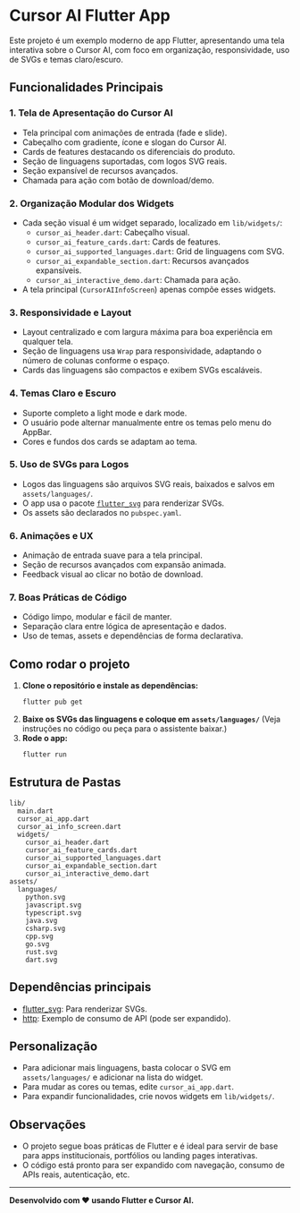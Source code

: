 # Cursor AI Flutter App

Este projeto é um exemplo moderno de app Flutter, apresentando uma tela interativa sobre o Cursor AI, com foco em organização, responsividade, uso de SVGs e temas claro/escuro.

## Funcionalidades Principais

### 1. **Tela de Apresentação do Cursor AI**
- Tela principal com animações de entrada (fade e slide).
- Cabeçalho com gradiente, ícone e slogan do Cursor AI.
- Cards de features destacando os diferenciais do produto.
- Seção de linguagens suportadas, com logos SVG reais.
- Seção expansível de recursos avançados.
- Chamada para ação com botão de download/demo.

### 2. **Organização Modular dos Widgets**
- Cada seção visual é um widget separado, localizado em `lib/widgets/`:
  - `cursor_ai_header.dart`: Cabeçalho visual.
  - `cursor_ai_feature_cards.dart`: Cards de features.
  - `cursor_ai_supported_languages.dart`: Grid de linguagens com SVG.
  - `cursor_ai_expandable_section.dart`: Recursos avançados expansíveis.
  - `cursor_ai_interactive_demo.dart`: Chamada para ação.
- A tela principal (`CursorAIInfoScreen`) apenas compõe esses widgets.

### 3. **Responsividade e Layout**
- Layout centralizado e com largura máxima para boa experiência em qualquer tela.
- Seção de linguagens usa `Wrap` para responsividade, adaptando o número de colunas conforme o espaço.
- Cards das linguagens são compactos e exibem SVGs escaláveis.

### 4. **Temas Claro e Escuro**
- Suporte completo a light mode e dark mode.
- O usuário pode alternar manualmente entre os temas pelo menu do AppBar.
- Cores e fundos dos cards se adaptam ao tema.

### 5. **Uso de SVGs para Logos**
- Logos das linguagens são arquivos SVG reais, baixados e salvos em `assets/languages/`.
- O app usa o pacote [`flutter_svg`](https://pub.dev/packages/flutter_svg) para renderizar SVGs.
- Os assets são declarados no `pubspec.yaml`.

### 6. **Animações e UX**
- Animação de entrada suave para a tela principal.
- Seção de recursos avançados com expansão animada.
- Feedback visual ao clicar no botão de download.

### 7. **Boas Práticas de Código**
- Código limpo, modular e fácil de manter.
- Separação clara entre lógica de apresentação e dados.
- Uso de temas, assets e dependências de forma declarativa.

## Como rodar o projeto

1. **Clone o repositório e instale as dependências:**
   ```bash
   flutter pub get
   ```
2. **Baixe os SVGs das linguagens e coloque em `assets/languages/`**
   (Veja instruções no código ou peça para o assistente baixar.)
3. **Rode o app:**
   ```bash
   flutter run
   ```

## Estrutura de Pastas

```
lib/
  main.dart
  cursor_ai_app.dart
  cursor_ai_info_screen.dart
  widgets/
    cursor_ai_header.dart
    cursor_ai_feature_cards.dart
    cursor_ai_supported_languages.dart
    cursor_ai_expandable_section.dart
    cursor_ai_interactive_demo.dart
assets/
  languages/
    python.svg
    javascript.svg
    typescript.svg
    java.svg
    csharp.svg
    cpp.svg
    go.svg
    rust.svg
    dart.svg
```

## Dependências principais
- [flutter_svg](https://pub.dev/packages/flutter_svg): Para renderizar SVGs.
- [http](https://pub.dev/packages/http): Exemplo de consumo de API (pode ser expandido).

## Personalização
- Para adicionar mais linguagens, basta colocar o SVG em `assets/languages/` e adicionar na lista do widget.
- Para mudar as cores ou temas, edite `cursor_ai_app.dart`.
- Para expandir funcionalidades, crie novos widgets em `lib/widgets/`.

## Observações
- O projeto segue boas práticas de Flutter e é ideal para servir de base para apps institucionais, portfólios ou landing pages interativas.
- O código está pronto para ser expandido com navegação, consumo de APIs reais, autenticação, etc.

---

**Desenvolvido com ❤️ usando Flutter e Cursor AI.**
